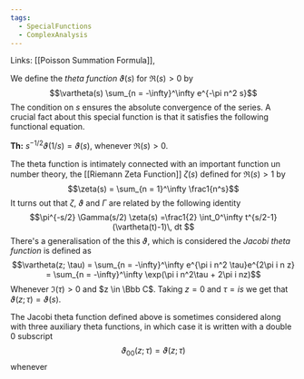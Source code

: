 ```yaml
---
tags:
  - SpecialFunctions
  - ComplexAnalysis
---
```

Links: [[Poisson Summation Formula]], 

We define the *theta function* $\vartheta(s)$ for $\Re(s)>0$ by $$\vartheta(s) \sum_{n = -\infty}^\infty e^{-\pi n^2 s}$$The condition on $s$ ensures the absolute convergence of the series. A crucial fact about this special function is that it satisfies the following functional equation.

**Th:** $s^{-1/2}\vartheta(1/s) = \vartheta(s)$, whenever $\Re(s) >0$.  

The theta function is intimately connected with an important function un number theory, the [[Riemann Zeta Function]] $\zeta(s)$ defined for $\Re(s)>1$ by $$\zeta(s) = \sum_{n = 1}^\infty \frac1{n^s}$$
It turns out that $\zeta$, $\vartheta$ and $\Gamma$ are related by the following identity $$\pi^{-s/2} \Gamma(s/2) \zeta(s) =\frac1{2} \int_0^\infty t^{s/2-1}(\vartheta(t)-1)\, dt $$
There's a generalisation of the this $\vartheta$, which is considered the *Jacobi theta function* is defined as $$\vartheta(z; \tau) = \sum_{n = -\infty}^\infty e^{\pi i n^2 \tau}e^{2\pi i n z} = \sum_{n = -\infty}^\infty  \exp(\pi i n^2\tau + 2\pi i nz)$$
Whenever $\Im(\tau) >0$ and $z \in \Bbb C$. Taking $z = 0$ and $\tau = is$ we get that $\vartheta(z; \tau) = \vartheta(s)$. 

The Jacobi theta function defined above is sometimes considered along with three auxiliary theta functions, in which case it is written with a double $0$ subscript $$\vartheta_{00}(z;\tau) = \vartheta(z; \tau)$$
whenever 